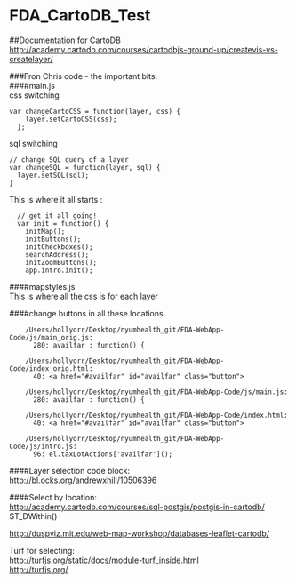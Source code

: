 # FDA_CartoDB_Test
##Documentation for CartoDB  
http://academy.cartodb.com/courses/cartodbjs-ground-up/createvis-vs-createlayer/

###Fron Chris code - the important bits:  
####main.js  
css switching  

    var changeCartoCSS = function(layer, css) {
        layer.setCartoCSS(css);
      };
  
sql switching 

    // change SQL query of a layer
    var changeSQL = function(layer, sql) {
      layer.setSQL(sql);
    }
  
This is where it all starts : 
    
      // get it all going!
      var init = function() {
        initMap();
        initButtons();
        initCheckboxes();
        searchAddress();
        initZoomButtons();
        app.intro.init();  
  
####mapstyles.js  
  This is where all the css is for each layer
  


  
####change buttons in all these locations

        /Users/hollyorr/Desktop/nyumhealth_git/FDA-WebApp-Code/js/main_orig.js:
          280: availfar : function() {
        
        /Users/hollyorr/Desktop/nyumhealth_git/FDA-WebApp-Code/index_orig.html:
          40: <a href="#availfar" id="availfar" class="button">
        
        /Users/hollyorr/Desktop/nyumhealth_git/FDA-WebApp-Code/js/main.js:
          280: availfar : function() {
        
        /Users/hollyorr/Desktop/nyumhealth_git/FDA-WebApp-Code/index.html:
          40: <a href="#availfar" id="availfar" class="button">
        
        /Users/hollyorr/Desktop/nyumhealth_git/FDA-WebApp-Code/js/intro.js:
          96: el.taxLotActions['availfar']();

####Layer selection code block:  
http://bl.ocks.org/andrewxhill/10506396  

####Select by location:  
http://academy.cartodb.com/courses/sql-postgis/postgis-in-cartodb/  
ST_DWithin()  

http://duspviz.mit.edu/web-map-workshop/databases-leaflet-cartodb/  

Turf for selecting:  
http://turfjs.org/static/docs/module-turf_inside.html  
http://turfjs.org/  




